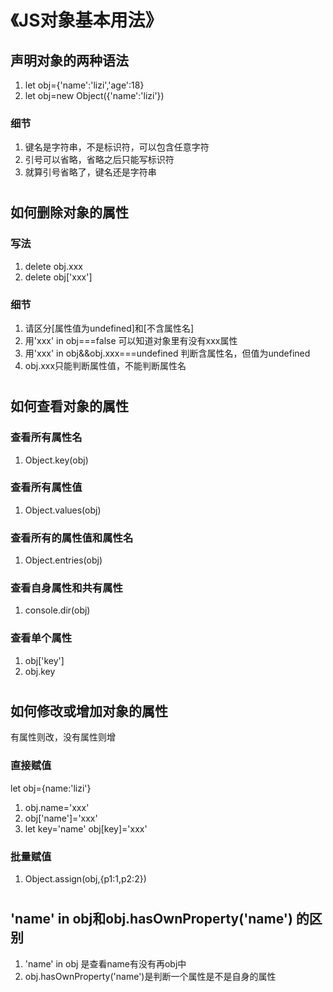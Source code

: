 # 《JS对象基本用法》
## 声明对象的两种语法
1. let obj={'name':'lizi','age':18}
2. let obj=new Object({'name':'lizi'})
### 细节
1. 键名是字符串，不是标识符，可以包含任意字符
2. 引号可以省略，省略之后只能写标识符
3. 就算引号省略了，键名还是字符串
#
## 如何删除对象的属性
### 写法
1. delete obj.xxx
2. delete obj['xxx']
### 细节
1. 请区分[属性值为undefined]和[不含属性名]
2. 用'xxx' in obj===false 可以知道对象里有没有xxx属性
3. 用'xxx' in obj&&obj.xxx===undefined 判断含属性名，但值为undefined
4. obj.xxx只能判断属性值，不能判断属性名
#
## 如何查看对象的属性
### 查看所有属性名
1. Object.key(obj)
### 查看所有属性值
1. Object.values(obj)
### 查看所有的属性值和属性名
1. Object.entries(obj)
### 查看自身属性和共有属性
1. console.dir(obj)
### 查看单个属性
1. obj['key']
2. obj.key
#
## 如何修改或增加对象的属性
有属性则改，没有属性则增
### 直接赋值
let obj={name:'lizi'}
1. obj.name='xxx'
2. obj['name']='xxx'
3. let key='name' obj[key]='xxx'
### 批量赋值
1. Object.assign(obj,{p1:1,p2:2})
#
## 'name' in obj和obj.hasOwnProperty('name') 的区别
1. 'name' in obj 是查看name有没有再obj中
2. obj.hasOwnProperty('name')是判断一个属性是不是自身的属性